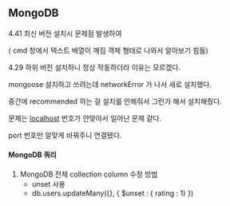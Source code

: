 ## MongoDB

4.41 최신 버전 설치시 문제점 발생하여

( cmd 창에서 텍스트 배열이 깨짐 객체 형태로 나와서 알아보기 힘듦)

4.29 하위 버전 설치하니 정상 작동하더라 이유는 모르겠다.

mongoose 설치하고 쓰려는데 networkError 가 나서 새로 설치했다.

중간에 recommended 하는 걸 설치를 안해줘서 그런가 해서 설치해줬다. 

문제는 [localhost](http://localhost) 번호가 안맞아서 일어난 문제 같다.

port 번호만 알맞게 바꿔주니 연결됐다.

#### MongoDB 쿼리

1. MongoDB 전체 collection column 수정 방법
    - unset 사용
    - db.users.updateMany({}, { $unset : { rating : 1} })